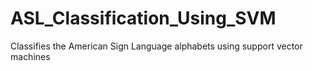 # ASL_Classification_Using_SVM
Classifies the American Sign Language alphabets using support vector machines
